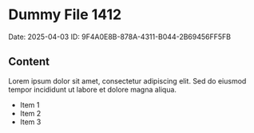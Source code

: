# Dummy File 1412

Date: 2025-04-03
ID: 9F4A0E8B-878A-4311-B044-2B69456FF5FB

## Content

Lorem ipsum dolor sit amet, consectetur adipiscing elit.
Sed do eiusmod tempor incididunt ut labore et dolore magna aliqua.

* Item 1
* Item 2
* Item 3
